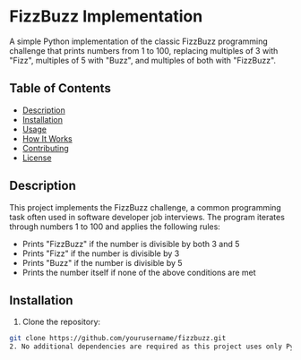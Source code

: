 # FizzBuzz Implementation

A simple Python implementation of the classic FizzBuzz programming challenge that prints numbers from 1 to 100, replacing multiples of 3 with "Fizz", multiples of 5 with "Buzz", and multiples of both with "FizzBuzz".

## Table of Contents
- [Description](#description)
- [Installation](#installation)
- [Usage](#usage)
- [How It Works](#how-it-works)
- [Contributing](#contributing)
- [License](#license)

## Description
This project implements the FizzBuzz challenge, a common programming task often used in software developer job interviews. The program iterates through numbers 1 to 100 and applies the following rules:
- Prints "FizzBuzz" if the number is divisible by both 3 and 5
- Prints "Fizz" if the number is divisible by 3
- Prints "Buzz" if the number is divisible by 5
- Prints the number itself if none of the above conditions are met

## Installation
1. Clone the repository:
```bash
git clone https://github.com/yourusername/fizzbuzz.git
2. No additional dependencies are required as this project uses only Python's built-in functionality.
